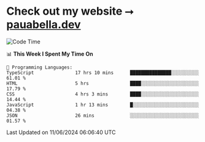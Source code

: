 # Check out my website ⭢ [pauabella.dev](https://pauabella.dev)

<!--START_SECTION:waka-->
![Code Time](http://img.shields.io/badge/Code%20Time-3%2C447%20hrs%2053%20mins-blue)

📊 **This Week I Spent My Time On** 

```text
💬 Programming Languages: 
TypeScript               17 hrs 10 mins      ███████████████░░░░░░░░░░   61.01 % 
HTML                     5 hrs               ████░░░░░░░░░░░░░░░░░░░░░   17.79 % 
CSS                      4 hrs 3 mins        ████░░░░░░░░░░░░░░░░░░░░░   14.44 % 
JavaScript               1 hr 13 mins        █░░░░░░░░░░░░░░░░░░░░░░░░   04.38 % 
JSON                     26 mins             ░░░░░░░░░░░░░░░░░░░░░░░░░   01.57 % 
```


 Last Updated on 11/06/2024 06:06:40 UTC
<!--END_SECTION:waka-->
